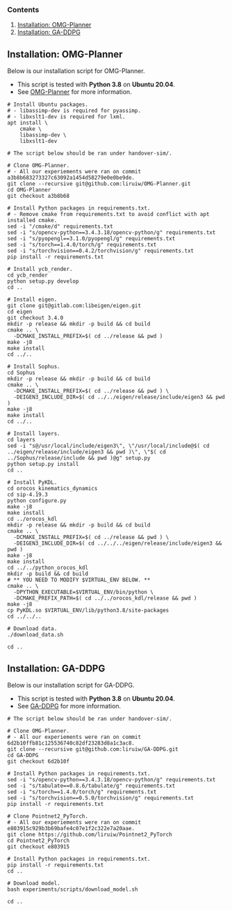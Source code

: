 ### Contents

1. [Installation: OMG-Planner](#installation-omg-planner)
2. [Installation: GA-DDPG](#installation-ga-ddpg)

## Installation: OMG-Planner

Below is our installation script for OMG-Planner.
- This script is tested with **Python 3.8** on **Ubuntu 20.04**.
- See [OMG-Planner](https://github.com/liruiw/OMG-Planner) for more information.

```Shell
# Install Ubuntu packages.
# - libassimp-dev is required for pyassimp.
# - libxslt1-dev is required for lxml.
apt install \
    cmake \
    libassimp-dev \
    libxslt1-dev

# The script below should be ran under handover-sim/.

# Clone OMG-Planner.
# - All our experiements were ran on commit a3b8b683273327c63092a1454d58279e0e0be9de.
git clone --recursive git@github.com:liruiw/OMG-Planner.git
cd OMG-Planner
git checkout a3b8b68

# Install Python packages in requirements.txt.
# - Remove cmake from requirements.txt to avoid conflict with apt installed cmake.
sed -i "/cmake/d" requirements.txt
sed -i "s/opencv-python==3.4.3.18/opencv-python/g" requirements.txt
sed -i "s/pyopengl==3.1.0/pyopengl/g" requirements.txt
sed -i "s/torch==1.4.0/torch/g" requirements.txt
sed -i "s/torchvision==0.4.2/torchvision/g" requirements.txt
pip install -r requirements.txt

# Install ycb_render.
cd ycb_render
python setup.py develop
cd ..

# Install eigen.
git clone git@gitlab.com:libeigen/eigen.git
cd eigen
git checkout 3.4.0
mkdir -p release && mkdir -p build && cd build
cmake .. \
  -DCMAKE_INSTALL_PREFIX=$( cd ../release && pwd )
make -j8
make install
cd ../..

# Install Sophus.
cd Sophus
mkdir -p release && mkdir -p build && cd build
cmake .. \
  -DCMAKE_INSTALL_PREFIX=$( cd ../release && pwd ) \
  -DEIGEN3_INCLUDE_DIR=$( cd ../../eigen/release/include/eigen3 && pwd )
make -j8
make install
cd ../..

# Install layers.
cd layers
sed -i "s@/usr/local/include/eigen3\", \"/usr/local/include@$( cd ../eigen/release/include/eigen3 && pwd )\", \"$( cd ../Sophus/release/include && pwd )@g" setup.py
python setup.py install
cd ..

# Install PyKDL.
cd orocos_kinematics_dynamics
cd sip-4.19.3
python configure.py
make -j8
make install
cd ../orocos_kdl
mkdir -p release && mkdir -p build && cd build
cmake .. \
  -DCMAKE_INSTALL_PREFIX=$( cd ../release && pwd ) \
  -DEIGEN3_INCLUDE_DIR=$( cd ../../../eigen/release/include/eigen3 && pwd )
make -j8
make install
cd ../../python_orocos_kdl
mkdir -p build && cd build
# ** YOU NEED TO MODIFY $VIRTUAL_ENV BELOW. **
cmake .. \
  -DPYTHON_EXECUTABLE=$VIRTUAL_ENV/bin/python \
  -DCMAKE_PREFIX_PATH=$( cd ../../orocos_kdl/release && pwd )
make -j8
cp PyKDL.so $VIRTUAL_ENV/lib/python3.8/site-packages
cd ../../..

# Download data.
./download_data.sh

cd ..
```

## Installation: GA-DDPG

Below is our installation script for GA-DDPG.
- This script is tested with **Python 3.8** on **Ubuntu 20.04**.
- See [GA-DDPG](https://github.com/liruiw/GA-DDPG) for more information.

```Shell
# The script below should be ran under handover-sim/.

# Clone OMG-Planner.
# - All our experiements were ran on commit 6d2b10ffb81c125536740c82df23283d8a1c3ac8.
git clone --recursive git@github.com:liruiw/GA-DDPG.git
cd GA-DDPG
git checkout 6d2b10f

# Install Python packages in requirements.txt.
sed -i "s/opencv-python==3.4.3.18/opencv-python/g" requirements.txt
sed -i "s/tabulate==0.8.6/tabulate/g" requirements.txt
sed -i "s/torch==1.4.0/torch/g" requirements.txt
sed -i "s/torchvision==0.5.0/torchvision/g" requirements.txt
pip install -r requirements.txt

# Clone Pointnet2_PyTorch.
# - All our experiements were ran on commit e803915c929b3b69bafe4c07e1f2c322e7a20aae.
git clone https://github.com/liruiw/Pointnet2_PyTorch
cd Pointnet2_PyTorch
git checkout e803915

# Install Python packages in requirements.txt.
pip install -r requirements.txt
cd ..

# Download model.
bash experiments/scripts/download_model.sh

cd ..
```
